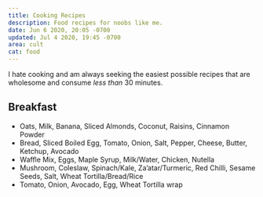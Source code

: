 ```yaml
---
title: Cooking Recipes
description: Food recipes for noobs like me.
date: Jun 6 2020, 20:05 -0700
updated: Jul 4 2020, 19:45 -0700
area: cult
cat: food
---
```


I hate cooking and am always seeking the easiest possible recipes that are wholesome and consume _less than_ 30 minutes.

## Breakfast

- Oats, Milk, Banana, Sliced Almonds, Coconut, Raisins, Cinnamon Powder
- Bread, Sliced Boiled Egg, Tomato, Onion, Salt, Pepper, Cheese, Butter, Ketchup, Avocado
- Waffle Mix, Eggs, Maple Syrup, Milk/Water, Chicken, Nutella
- Mushroom, Coleslaw, Spinach/Kale, Za’atar/Turmeric, Red Chilli, Sesame Seeds, Salt, Wheat Tortilla/Bread/Rice
- Tomato, Onion, Avocado, Egg, Wheat Tortilla wrap
